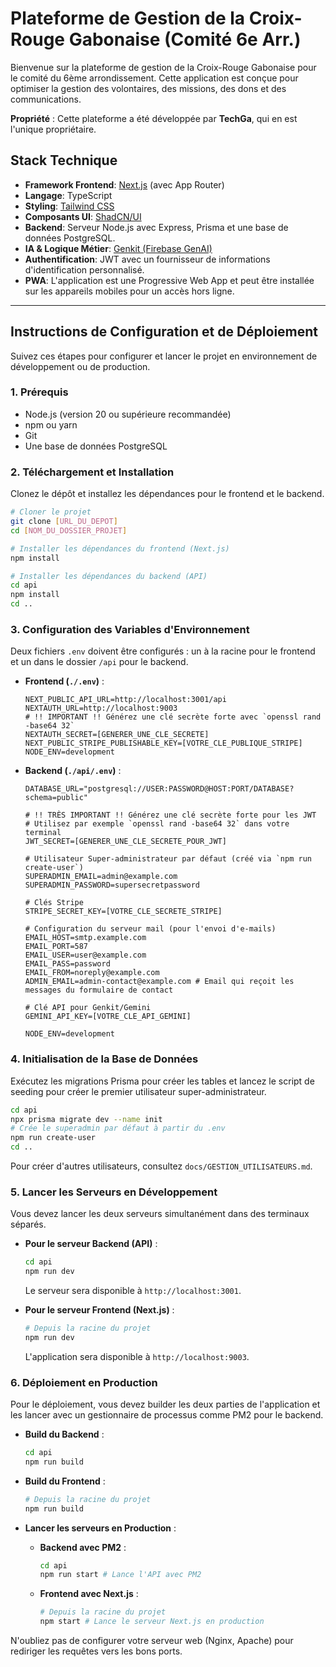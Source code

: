 # Plateforme de Gestion de la Croix-Rouge Gabonaise (Comité 6e Arr.)

Bienvenue sur la plateforme de gestion de la Croix-Rouge Gabonaise pour le comité du 6ème arrondissement. Cette application est conçue pour optimiser la gestion des volontaires, des missions, des dons et des communications.

**Propriété** : Cette plateforme a été développée par **TechGa**, qui en est l'unique propriétaire.

## Stack Technique

-   **Framework Frontend**: [Next.js](https://nextjs.org/) (avec App Router)
-   **Langage**: TypeScript
-   **Styling**: [Tailwind CSS](https://tailwindcss.com/)
-   **Composants UI**: [ShadCN/UI](https://ui.shadcn.com/)
-   **Backend**: Serveur Node.js avec Express, Prisma et une base de données PostgreSQL.
-   **IA & Logique Métier**: [Genkit (Firebase GenAI)](https://firebase.google.com/docs/genkit)
-   **Authentification**: JWT avec un fournisseur de informations d'identification personnalisé.
-   **PWA**: L'application est une Progressive Web App et peut être installée sur les appareils mobiles pour un accès hors ligne.

---

## Instructions de Configuration et de Déploiement

Suivez ces étapes pour configurer et lancer le projet en environnement de développement ou de production.

### 1. Prérequis

-   Node.js (version 20 ou supérieure recommandée)
-   npm ou yarn
-   Git
-   Une base de données PostgreSQL

### 2. Téléchargement et Installation

Clonez le dépôt et installez les dépendances pour le frontend et le backend.

```bash
# Cloner le projet
git clone [URL_DU_DEPOT]
cd [NOM_DU_DOSSIER_PROJET]

# Installer les dépendances du frontend (Next.js)
npm install

# Installer les dépendances du backend (API)
cd api
npm install
cd ..
```

### 3. Configuration des Variables d'Environnement

Deux fichiers `.env` doivent être configurés : un à la racine pour le frontend et un dans le dossier `/api` pour le backend.

-   **Frontend (`./.env`)** :
    ```env
    NEXT_PUBLIC_API_URL=http://localhost:3001/api
    NEXTAUTH_URL=http://localhost:9003
    # !! IMPORTANT !! Générez une clé secrète forte avec `openssl rand -base64 32`
    NEXTAUTH_SECRET=[GENERER_UNE_CLE_SECRETE]
    NEXT_PUBLIC_STRIPE_PUBLISHABLE_KEY=[VOTRE_CLE_PUBLIQUE_STRIPE]
    NODE_ENV=development
    ```

-   **Backend (`./api/.env`)** :
    ```env
    DATABASE_URL="postgresql://USER:PASSWORD@HOST:PORT/DATABASE?schema=public"
    
    # !! TRÈS IMPORTANT !! Générez une clé secrète forte pour les JWT
    # Utilisez par exemple `openssl rand -base64 32` dans votre terminal
    JWT_SECRET=[GENERER_UNE_CLE_SECRETE_POUR_JWT]

    # Utilisateur Super-administrateur par défaut (créé via `npm run create-user`)
    SUPERADMIN_EMAIL=admin@example.com
    SUPERADMIN_PASSWORD=supersecretpassword
    
    # Clés Stripe
    STRIPE_SECRET_KEY=[VOTRE_CLE_SECRETE_STRIPE]

    # Configuration du serveur mail (pour l'envoi d'e-mails)
    EMAIL_HOST=smtp.example.com
    EMAIL_PORT=587
    EMAIL_USER=user@example.com
    EMAIL_PASS=password
    EMAIL_FROM=noreply@example.com
    ADMIN_EMAIL=admin-contact@example.com # Email qui reçoit les messages du formulaire de contact

    # Clé API pour Genkit/Gemini
    GEMINI_API_KEY=[VOTRE_CLE_API_GEMINI]
    
    NODE_ENV=development
    ```

### 4. Initialisation de la Base de Données

Exécutez les migrations Prisma pour créer les tables et lancez le script de seeding pour créer le premier utilisateur super-administrateur.

```bash
cd api
npx prisma migrate dev --name init
# Crée le superadmin par défaut à partir du .env
npm run create-user 
cd ..
```
Pour créer d'autres utilisateurs, consultez `docs/GESTION_UTILISATEURS.md`.

### 5. Lancer les Serveurs en Développement

Vous devez lancer les deux serveurs simultanément dans des terminaux séparés.

-   **Pour le serveur Backend (API)** :
    ```bash
    cd api
    npm run dev
    ```
    Le serveur sera disponible à `http://localhost:3001`.

-   **Pour le serveur Frontend (Next.js)** :
    ```bash
    # Depuis la racine du projet
    npm run dev
    ```
    L'application sera disponible à `http://localhost:9003`.

### 6. Déploiement en Production

Pour le déploiement, vous devez builder les deux parties de l'application et les lancer avec un gestionnaire de processus comme PM2 pour le backend.

-   **Build du Backend** :
    ```bash
    cd api
    npm run build
    ```

-   **Build du Frontend** :
    ```bash
    # Depuis la racine du projet
    npm run build
    ```

-   **Lancer les serveurs en Production** :
    *   **Backend avec PM2** :
        ```bash
        cd api
        npm run start # Lance l'API avec PM2
        ```
    *   **Frontend avec Next.js** :
        ```bash
        # Depuis la racine du projet
        npm start # Lance le serveur Next.js en production
        ```

N'oubliez pas de configurer votre serveur web (Nginx, Apache) pour rediriger les requêtes vers les bons ports.
